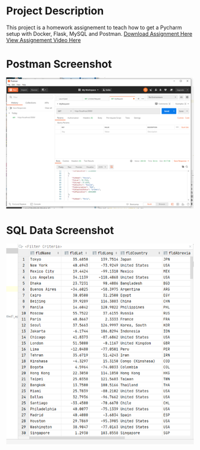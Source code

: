# Project Description
This project is a homework assignement to teach how to get a Pycharm setup with Docker, Flask, MySQL and Postman.
[Download Assignment Here](PPFSQL-Homework.pdf)
[View Assignement Video Here]()
# Postman Screenshot
![postman request output](screenshots/postman.PNG)
# SQL Data Screenshot
![pycharm data query](screenshots/query.png)
